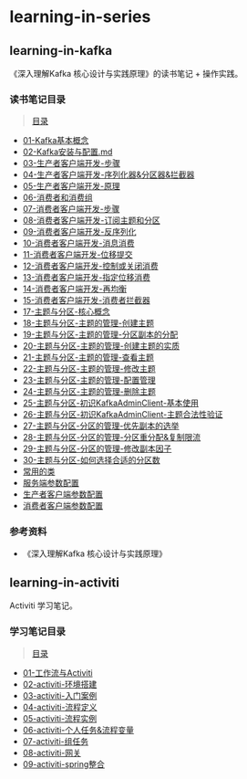 # learning-in-series

## learning-in-kafka

《深入理解Kafka 核心设计与实践原理》的读书笔记 + 操作实践。

### 读书笔记目录

> [目录](doc/learning-in-kafka/)

- [01-Kafka基本概念](doc/learning-in-kafka/01-Kafka基本概念.md)
- [02-Kafka安装与配置.md](doc/learning-in-kafka/02-Kafka安装与配置.md)
- [03-生产者客户端开发-步骤](doc/learning-in-kafka/03-生产者客户端开发-步骤.md)
- [04-生产者客户端开发-序列化器&分区器&拦截器](doc/learning-in-kafka/04-生产者客户端开发-序列化器&分区器&拦截器.md)
- [05-生产者客户端开发-原理](doc/learning-in-kafka/05-生产者客户端开发-原理.md)
- [06-消费者和消费组](doc/learning-in-kafka/06-消费者和消费组.md)
- [07-消费者客户端开发-步骤](doc/learning-in-kafka/07-消费者客户端开发-步骤.md)
- [08-消费者客户端开发-订阅主题和分区](doc/learning-in-kafka/08-消费者客户端开发-订阅主题和分区.md)
- [09-消费者客户端开发-反序列化](doc/learning-in-kafka/09-消费者客户端开发-反序列化.md)
- [10-消费者客户端开发-消息消费](doc/learning-in-kafka/10-消费者客户端开发-消息消费.md)
- [11-消费者客户端开发-位移提交](doc/learning-in-kafka/11-消费者客户端开发-位移提交.md)
- [12-消费者客户端开发-控制或关闭消费](doc/learning-in-kafka/12-消费者客户端开发-控制或关闭消费.md)
- [13-消费者客户端开发-指定位移消费](doc/learning-in-kafka/13-消费者客户端开发-指定位移消费.md)
- [14-消费者客户端开发-再均衡](doc/learning-in-kafka/14-消费者客户端开发-再均衡.md)
- [15-消费者客户端开发-消费者拦截器](doc/learning-in-kafka/15-消费者客户端开发-消费者拦截器.md)
- [17-主题与分区-核心概念](doc/learning-in-kafka/17-主题与分区-核心概念.md)
- [18-主题与分区-主题的管理-创建主题](doc/learning-in-kafka/18-主题与分区-主题的管理-创建主题.md)
- [19-主题与分区-主题的管理-分区副本的分配](doc/learning-in-kafka/19-主题与分区-主题的管理-分区副本的分配.md)
- [20-主题与分区-主题的管理-创建主题的实质](doc/learning-in-kafka/20-主题与分区-主题的管理-创建主题的实质.md)
- [21-主题与分区-主题的管理-查看主题](doc/learning-in-kafka/21-主题与分区-主题的管理-查看主题.md)
- [22-主题与分区-主题的管理-修改主题](doc/learning-in-kafka/22-主题与分区-主题的管理-修改主题.md)
- [23-主题与分区-主题的管理-配置管理](doc/learning-in-kafka/23-主题与分区-主题的管理-配置管理.md)
- [24-主题与分区-主题的管理-删除主题](doc/learning-in-kafka/24-主题与分区-主题的管理-删除主题.md)
- [25-主题与分区-初识KafkaAdminClient-基本使用](doc/learning-in-kafka/25-主题与分区-初识KafkaAdminClient-基本使用.md)
- [26-主题与分区-初识KafkaAdminClient-主题合法性验证](doc/learning-in-kafka/26-主题与分区-初识KafkaAdminClient-主题合法性验证.md)
- [27-主题与分区-分区的管理-优先副本的选举](doc/learning-in-kafka/27-主题与分区-分区的管理-优先副本的选举.md)
- [28-主题与分区-分区的管理-分区重分配&复制限流](doc/learning-in-kafka/28-主题与分区-分区的管理-分区重分配&复制限流.md)
- [29-主题与分区-分区的管理-修改副本因子](doc/learning-in-kafka/29-主题与分区-分区的管理-修改副本因子.md)
- [30-主题与分区-如何选择合适的分区数](doc/learning-in-kafka/30-主题与分区-如何选择合适的分区数.md)
- [常用的类](doc/learning-in-kafka/常用的类.md)
- [服务端参数配置](doc/learning-in-kafka/服务端参数配置.md)
- [生产者客户端参数配置](doc/learning-in-kafka/生产者客户端参数配置.md)
- [消费者客户端参数配置](doc/learning-in-kafka/消费者客户端参数配置.md)

### 参考资料

- 《深入理解Kafka 核心设计与实践原理》

## learning-in-activiti

Activiti 学习笔记。

### 学习笔记目录

> [目录](doc/learning-in-activiti)

- [01-工作流与Activiti](doc/learning-in-activiti/01-工作流与Activiti.md)
- [02-activiti-环境搭建](doc/learning-in-activiti/02-activiti-环境搭建.md)
- [03-activiti-入门案例](doc/learning-in-activiti/03-activiti-入门案例.md)
- [04-activiti-流程定义](doc/learning-in-activiti/04-activiti-流程定义.md)
- [05-activiti-流程实例](doc/learning-in-activiti/05-activiti-流程实例.md)
- [06-activiti-个人任务&流程变量](doc/learning-in-activiti/06-activiti-个人任务&流程变量.md)
- [07-activiti-组任务](doc/learning-in-activiti/07-activiti-组任务.md)
- [08-activiti-网关](doc/learning-in-activiti/08-activiti-网关.md)
- [09-activiti-spring整合](doc/learning-in-activiti/09-activiti-spring整合.md)

